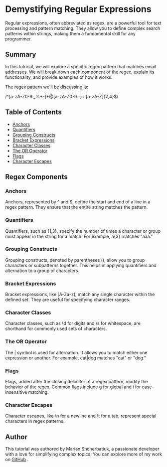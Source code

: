 # Demystifying Regular Expressions

Regular expressions, often abbreviated as regex, are a powerful tool for text processing and pattern matching. They allow you to define complex search patterns within strings, making them a fundamental skill for any programmer.

## Summary

In this tutorial, we will explore a specific regex pattern that matches email addresses. We will break down each component of the regex, explain its functionality, and provide examples of how it works.

The regex pattern we'll be discussing is:


/^[a-zA-Z0-9._%+-]+@[a-zA-Z0-9.-]+\.[a-zA-Z]{2,4}$/

## Table of Contents

- [Anchors](#anchors)
- [Quantifiers](#quantifiers)
- [Grouping Constructs](#grouping-constructs)
- [Bracket Expressions](#bracket-expressions)
- [Character Classes](#character-classes)
- [The OR Operator](#the-or-operator)
- [Flags](#flags)
- [Character Escapes](#character-escapes)

## Regex Components

### Anchors
Anchors, represented by ^ and $, define the start and end of a line in a regex pattern. They ensure that the entire string matches the pattern.
### Quantifiers
Quantifiers, such as {1,3}, specify the number of times a character or group must appear in the string for a match. For example, a{3} matches "aaa."
### Grouping Constructs
Grouping constructs, denoted by parentheses (), allow you to group characters or subpatterns together. This helps in applying quantifiers and alternation to a group of characters.
### Bracket Expressions
Bracket expressions, like [A-Za-z], match any single character within the defined set. They are useful for specifying character ranges.
### Character Classes
Character classes, such as \d for digits and \s for whitespace, are shorthand for commonly used sets of characters.
### The OR Operator
The | symbol is used for alternation. It allows you to match either one expression or another. For example, cat|dog matches "cat" or "dog."
### Flags
Flags, added after the closing delimiter of a regex pattern, modify the behavior of the regex. Common flags include g for global and i for case-insensitive matching.
### Character Escapes
Character escapes, like \n for a newline and \t for a tab, represent special characters in regex patterns.
## Author
This tutorial was authored by Marian Shcherbatiuk, a passionate developer with a love for simplifying complex topics. You can explore more of my work on [GitHub](https://github.com/shcherbatiuk17)
.
